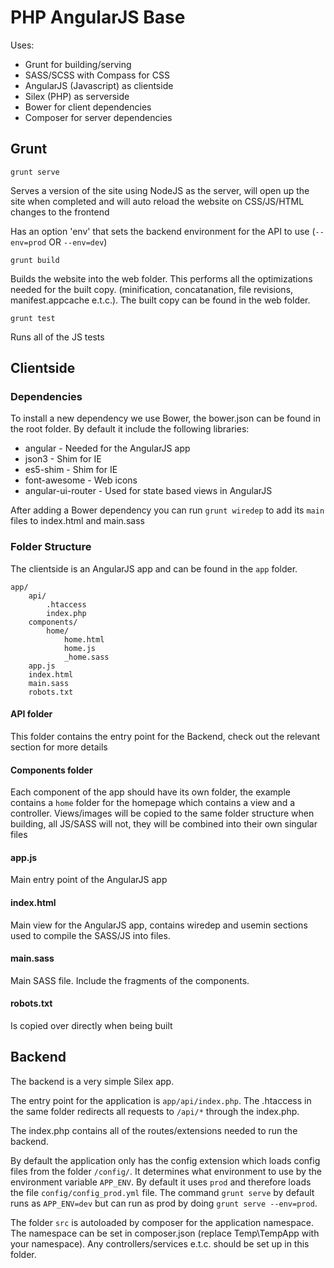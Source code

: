 PHP AngularJS Base
==================

Uses:

- Grunt for building/serving
- SASS/SCSS with Compass for CSS
- AngularJS (Javascript) as clientside
- Silex (PHP) as serverside
- Bower for client dependencies
- Composer for server dependencies

Grunt
-----

`grunt serve` 

Serves a version of the site using NodeJS as the server, will open up the site when completed and will auto reload the
website on CSS/JS/HTML changes to the frontend

Has an option 'env' that sets the backend environment for the API to use (`--env=prod` OR `--env=dev`)

`grunt build`

Builds the website into the web folder. This performs all the optimizations needed for the built copy. (minification, 
concatanation, file revisions, manifest.appcache e.t.c.). The built copy can be found in the web folder.

`grunt test`

Runs all of the JS tests

Clientside
----------

### Dependencies

To install a new dependency we use Bower, the bower.json can be found in the root folder. By default it include the 
following libraries:

- angular - Needed for the AngularJS app
- json3 - Shim for IE
- es5-shim - Shim for IE
- font-awesome - Web icons
- angular-ui-router - Used for state based views in AngularJS

After adding a Bower dependency you can run `grunt wiredep` to add its `main` files to index.html and main.sass

### Folder Structure

The clientside is an AngularJS app and can be found in the `app` folder.

    app/
        api/
            .htaccess
            index.php
        components/
            home/
                home.html
                home.js
                _home.sass
        app.js
        index.html
        main.sass
        robots.txt
       
#### API folder

This folder contains the entry point for the Backend, check out the relevant section for more details

#### Components folder

Each component of the app should have its own folder, the example contains a `home` folder for the homepage which 
contains a view and a controller. Views/images will be copied to the same folder structure when building, all JS/SASS will
not, they will be combined into their own singular files

#### app.js

Main entry point of the AngularJS app

#### index.html

Main view for the AngularJS app, contains wiredep and usemin sections used to compile the SASS/JS into files.

#### main.sass

Main SASS file. Include the fragments of the components.

#### robots.txt

Is copied over directly when being built

Backend
-------

The backend is a very simple Silex app.

The entry point for the application is `app/api/index.php`. The .htaccess in the same folder redirects all requests
to `/api/*` through the index.php.

The index.php contains all of the routes/extensions needed to run the backend.

By default the application only has the config extension which loads config files from the folder `/config/`. It 
determines what environment to use by the environment variable `APP_ENV`. By default it uses `prod` and therefore loads
the file `config/config_prod.yml` file. The command `grunt serve` by default runs as `APP_ENV=dev` but can run as prod
by doing `grunt serve --env=prod`.

The folder `src` is autoloaded by composer for the application namespace. The namespace can be set in composer.json (replace 
Temp\\TempApp with your namespace). Any controllers/services e.t.c. should be set up in this folder.
